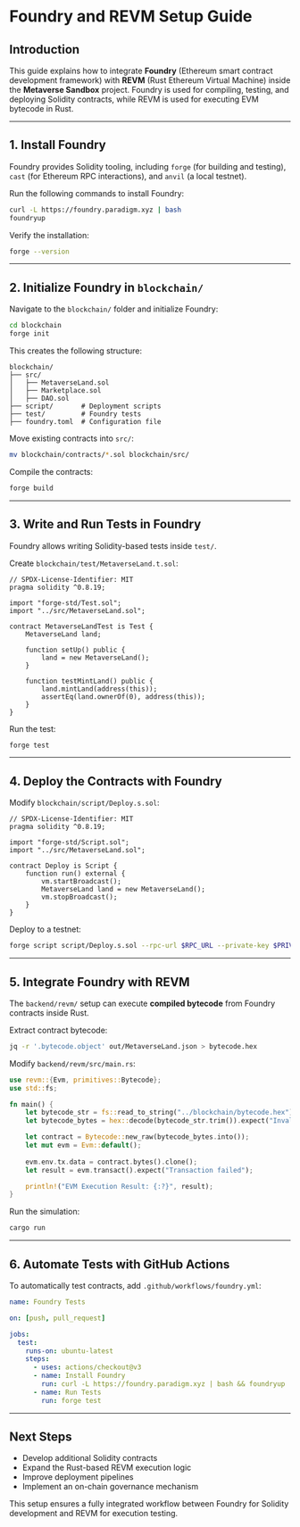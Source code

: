 # Foundry and REVM Setup Guide

## Introduction
This guide explains how to integrate **Foundry** (Ethereum smart contract development framework) with **REVM** (Rust Ethereum Virtual Machine) inside the **Metaverse Sandbox** project. Foundry is used for compiling, testing, and deploying Solidity contracts, while REVM is used for executing EVM bytecode in Rust.

---

## 1. Install Foundry
Foundry provides Solidity tooling, including `forge` (for building and testing), `cast` (for Ethereum RPC interactions), and `anvil` (a local testnet).

Run the following commands to install Foundry:

```bash
curl -L https://foundry.paradigm.xyz | bash
foundryup
```

Verify the installation:
```bash
forge --version
```

---

## 2. Initialize Foundry in `blockchain/`
Navigate to the `blockchain/` folder and initialize Foundry:

```bash
cd blockchain
forge init
```

This creates the following structure:
```
blockchain/
├── src/
│   ├── MetaverseLand.sol
│   ├── Marketplace.sol
│   ├── DAO.sol
├── script/       # Deployment scripts
├── test/         # Foundry tests
├── foundry.toml  # Configuration file
```

Move existing contracts into `src/`:
```bash
mv blockchain/contracts/*.sol blockchain/src/
```

Compile the contracts:
```bash
forge build
```

---

## 3. Write and Run Tests in Foundry
Foundry allows writing Solidity-based tests inside `test/`.

Create `blockchain/test/MetaverseLand.t.sol`:
```solidity
// SPDX-License-Identifier: MIT
pragma solidity ^0.8.19;

import "forge-std/Test.sol";
import "../src/MetaverseLand.sol";

contract MetaverseLandTest is Test {
    MetaverseLand land;

    function setUp() public {
        land = new MetaverseLand();
    }

    function testMintLand() public {
        land.mintLand(address(this));
        assertEq(land.ownerOf(0), address(this));
    }
}
```

Run the test:
```bash
forge test
```

---

## 4. Deploy the Contracts with Foundry
Modify `blockchain/script/Deploy.s.sol`:
```solidity
// SPDX-License-Identifier: MIT
pragma solidity ^0.8.19;

import "forge-std/Script.sol";
import "../src/MetaverseLand.sol";

contract Deploy is Script {
    function run() external {
        vm.startBroadcast();
        MetaverseLand land = new MetaverseLand();
        vm.stopBroadcast();
    }
}
```

Deploy to a testnet:
```bash
forge script script/Deploy.s.sol --rpc-url $RPC_URL --private-key $PRIVATE_KEY --broadcast
```

---

## 5. Integrate Foundry with REVM
The `backend/revm/` setup can execute **compiled bytecode** from Foundry contracts inside Rust.

Extract contract bytecode:
```bash
jq -r '.bytecode.object' out/MetaverseLand.json > bytecode.hex
```

Modify `backend/revm/src/main.rs`:
```rust
use revm::{Evm, primitives::Bytecode};
use std::fs;

fn main() {
    let bytecode_str = fs::read_to_string("../blockchain/bytecode.hex").expect("Failed to load bytecode");
    let bytecode_bytes = hex::decode(bytecode_str.trim()).expect("Invalid hex");

    let contract = Bytecode::new_raw(bytecode_bytes.into());
    let mut evm = Evm::default();
    
    evm.env.tx.data = contract.bytes().clone();
    let result = evm.transact().expect("Transaction failed");

    println!("EVM Execution Result: {:?}", result);
}
```

Run the simulation:
```bash
cargo run
```

---

## 6. Automate Tests with GitHub Actions
To automatically test contracts, add `.github/workflows/foundry.yml`:

```yaml
name: Foundry Tests

on: [push, pull_request]

jobs:
  test:
    runs-on: ubuntu-latest
    steps:
      - uses: actions/checkout@v3
      - name: Install Foundry
        run: curl -L https://foundry.paradigm.xyz | bash && foundryup
      - name: Run Tests
        run: forge test
```

---

## Next Steps
- Develop additional Solidity contracts
- Expand the Rust-based REVM execution logic
- Improve deployment pipelines
- Implement an on-chain governance mechanism

This setup ensures a fully integrated workflow between Foundry for Solidity development and REVM for execution testing.

